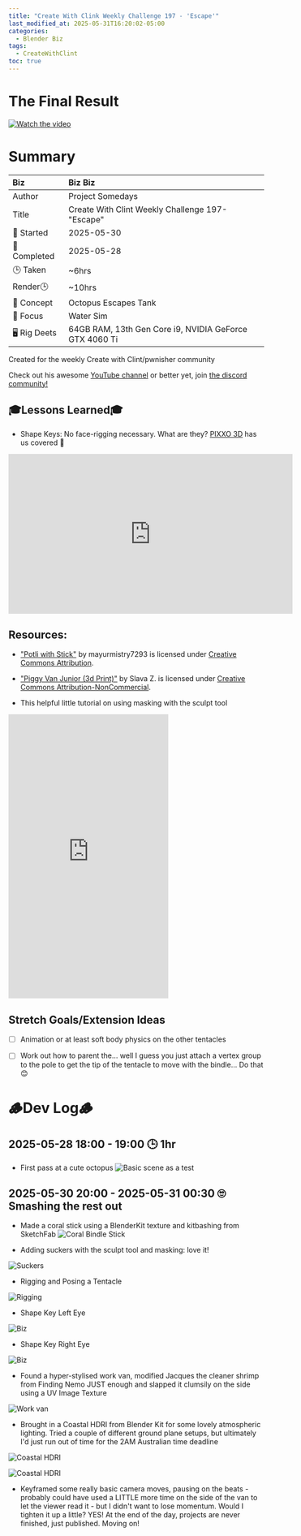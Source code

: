 ```yaml
---
title: "Create With Clink Weekly Challenge 197 - 'Escape'"
last_modified_at: 2025-05-31T16:20:02-05:00
categories:
  - Blender Biz
tags:
  - CreateWithClint
toc: true
---
```


# The Final Result
[![Watch the video](https://img.youtube.com/vi/a7eYGOT1Fvs/maxresdefault.jpg)](https://youtu.be/a7eYGOT1Fvs)

# Summary

| Biz             | Biz Biz                               |
|:--------        | :---------                                |
| Author          | Project Somedays                      |
| Title           | Create With Clint Weekly Challenge 197- "Escape" |
| 📅 Started      | 2025-05-30        |
| 📅 Completed    | 2025-05-28        |
| 🕒 Taken        | ~6hrs                                  |
| Render🕒        | ~10hrs          |
| 🤯 Concept      | Octopus Escapes Tank        |
| 🔎 Focus        | Water Sim      |
| 🖥️ Rig Deets    | 64GB RAM, 13th Gen Core i9, NVIDIA GeForce GTX 4060 Ti |

Created for the weekly Create with Clint/pwnisher community

Check out his awesome [YouTube channel](https://www.youtube.com/c/pwnisher) or better yet, join [the discord community!](https://discord.com/channels/673719770410909696/688444060737994785/922141725944872980)

## 🎓Lessons Learned🎓
- Shape Keys: No face-rigging necessary. What are they? [PIXXO 3D](https://www.youtube.com/@PIXXO3D) has us covered 🥰

<iframe width="560" height="315" src="https://www.youtube.com/embed/i519chZ-esU?si=EueZPDnrUp6RAMjC" title="YouTube video player" frameborder="0" allow="accelerometer; autoplay; clipboard-write; encrypted-media; gyroscope; picture-in-picture; web-share" referrerpolicy="strict-origin-when-cross-origin" allowfullscreen></iframe>

## Resources:
- ["Potli with Stick"](https://skfb.ly/oYGBV) by mayurmistry7293 is licensed under [Creative Commons Attribution](http://creativecommons.org/licenses/by/4.0/).

- ["Piggy Van Junior (3d Print)"](https://skfb.ly/6Wz7S) by Slava Z. is licensed under [Creative Commons Attribution-NonCommercial](http://creativecommons.org/licenses/by-nc/4.0/).

- This helpful little tutorial on using masking with the sculpt tool

<iframe width="315" height="560" src="https://www.youtube.com/embed/5od1t6B3Gfs" title="YouTube video player" frameborder="0" allow="accelerometer; autoplay; clipboard-write; encrypted-media; gyroscope; picture-in-picture; web-share" referrerpolicy="strict-origin-when-cross-origin" allowfullscreen></iframe>

## Stretch Goals/Extension Ideas
- [ ] Animation or at least soft body physics on the other tentacles
- [ ] Work out how to parent the... well I guess you just attach a vertex group to the pole to get the tip of the tentacle to move with the bindle... Do that 😊


# 🪵Dev Log🪵

## 2025-05-28 18:00 - 19:00 🕒 1hr
  - First pass at a cute octopus 
  ![Basic scene as a test](/assets/images/2025-05-30_Octopus.png)

## 2025-05-30 20:00 - 2025-05-31 00:30 🙄 Smashing the rest out

  - Made a coral stick using a BlenderKit texture and kitbashing from SketchFab
  ![Coral Bindle Stick](/assets/images/2025-05-30_Octopus_CoralStick.png)
  
  - Adding suckers with the sculpt tool and masking: love it!

  ![Suckers](/assets/images/2025-05-30_Octopus_Suckers.png)
  
  - Rigging and Posing a Tentacle
  
  ![Rigging](/assets/images/2025-05-30_Octopus_RiggingOneTentacle.png)

- Shape Key Left Eye

![Biz](/assets/images/2025-05-30_Octopus_ShapeKeyLeftEye.png)

- Shape Key Right Eye

![Biz](/assets/images/2025-05-30_Octopus_ShapeKeyRightEye.png)

- Found a hyper-stylised work van, modified Jacques the cleaner shrimp from Finding Nemo JUST enough and slapped it clumsily on the side using a UV Image Texture

![Work van](/assets/images/2025-05-30_Octopus_LogoDesign.png)

- Brought in a Coastal HDRI from Blender Kit for some lovely atmospheric lighting. Tried a couple of different ground plane setups, but ultimately I'd just run out of time for the 2AM Australian time deadline

![Coastal HDRI](/assets/images/2025-05-31_FinalRenderStillSide%20(1).png "LOVE the immediate increase in atmosphere")

![Coastal HDRI](/assets/images/2025-05-31_FinalRender.png "Go lil guy, go!")

- Keyframed some really basic camera moves, pausing on the beats - probably could have used a LITTLE more time on the side of the van to let the viewer read it - but I didn't want to lose momentum. Would I tighten it up a little? YES! At the end of the day, projects are never finished, just published. Moving on!